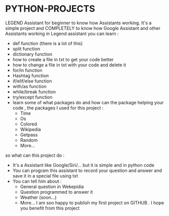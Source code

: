 # PYTHON-PROJECTS
LEGEND Assistant for beginner to know how Assistants working.
It's a simple project and COMPLETELY to know how Google Assistant and other Assistants working
in Legend assistant you can learn :
- def function (there is a lot of this)
- split function
- dictionary function
- how to create a file in txt to get your code better
- how to change a file in txt with your code and delete it
- for/in function
- Hashtag function
- if/elif/else function
- with/as function
- while/break function
- try/except function
- learn some of what packages do and how can the package helping your code , the packages I used for this project :
    - Time
    - Os
    - Colored
    - Wikipedia
    - Getpass
    - Random
    - More...

so what can this project do :
- It's a Assistant like Google/Siri/... but it is simple and in python code
- You can program this assistant to record your question and answer and save it in a special file using txt
- You can tell him about :
    - General question in Wekepidia
    - Question programmed to answer it
    - Weather (soon...)
    - More...
I am soo happy to publish my first project on GITHUB .
I hope you benefit from this project
